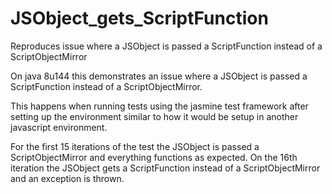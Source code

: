 # JSObject_gets_ScriptFunction
Reproduces issue where a JSObject is passed a ScriptFunction instead of a ScriptObjectMirror

On java 8u144 this demonstrates an issue where a JSObject is passed a ScriptFunction instead of a ScriptObjectMirror.

This happens when running tests using the jasmine test framework after setting up the environment similar to how it would be setup in another javascript environment.

For the first 15 iterations of the test the JSObject is passed a ScriptObjectMirror and everything functions as expected.  On the 16th iteration the JSObject gets a ScriptFunction instead of a ScriptObjectMirror and an exception is thrown.
